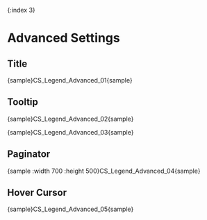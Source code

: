 {:index 3}
# Advanced Settings

## Title

{sample}CS\_Legend\_Advanced\_01{sample}

## Tooltip

{sample}CS\_Legend\_Advanced\_02{sample}

{sample}CS\_Legend\_Advanced\_03{sample}

## Paginator

{sample :width 700 :height 500}CS\_Legend\_Advanced\_04{sample}

## Hover Cursor

{sample}CS\_Legend\_Advanced\_05{sample}